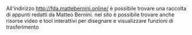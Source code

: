 All'indirizzo http://fda.mattebernini.online/ è possibile trovare una raccolta di appunti redatti da Matteo Bernini. nel sito è possibile trovare anche risorse video e tool interattivi per disegnare e visualizzare funzioni di trasferimento
